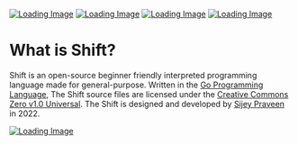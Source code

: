 [![Loading Image](https://img.shields.io/badge/GitHub-sijey--praveen/Shift-ebebeb?logo=github&style=social)](https://github.com/sijey-praveen/Shift/)
[![Loading Image](https://img.shields.io/badge/Discord-sijey%239115-5865f2?logo=discord&style=social)](https://discordapp.com/users/856839376436985876)
[![Loading Image](https://img.shields.io/badge/YouTube-youtu.be/Qx_UXXwS6Gg-5865f2?logo=youtube&style=social)](https://youtu.be/Qx_UXXwS6Gg)
[![Loading Image](https://img.shields.io/badge/dev.to-dev.to/Shift-5865f2?logo=devdotto&style=social)](https://dev.to/sijeypraveen/im-building-my-own-programming-language-447g)

# What is Shift?

Shift is an open-source beginner friendly interpreted programming language made for general-purpose. Written in the [Go Programming Language](https://go.dev/), The Shift source files are licensed under the [Creative Commons Zero v1.0 Universal](https://creativecommons.org/). The Shift is designed and developed by [Sijey Praveen](https://sijey-praveen.github.io/) in 2022.

[![Loading Image](https://i.imgur.com/PWApeD1.png)](https://10015.io/tools/code-to-image-converter)
